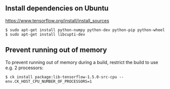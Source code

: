 ## Install dependencies on Ubuntu

https://www.tensorflow.org/install/install_sources

```
$ sudo apt-get install python-numpy python-dev python-pip python-wheel
$ sudo apt-get install libcupti-dev
```

## Prevent running out of memory

To prevent running out of memory during a build, restrict the build to use
e.g. 2 processors:

```
$ ck install package:lib-tensorflow-1.5.0-src-cpu --env.CK_HOST_CPU_NUMBER_OF_PROCESSORS=1
```
